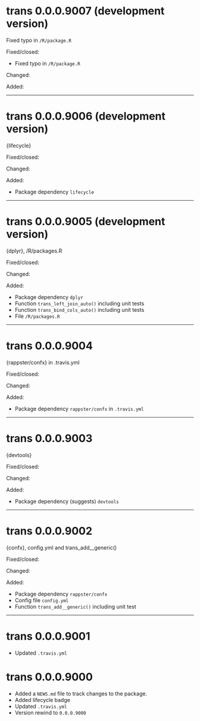 # trans 0.0.0.9007 (development version)

Fixed typo in `/R/package.R`

Fixed/closed:

- Fixed typo in `/R/package.R`

Changed:

Added:

--------------------------------------------------------------------------------

# trans 0.0.0.9006 (development version)

{lifecycle}

Fixed/closed:

Changed:

Added:

- Package dependency `lifecycle`

--------------------------------------------------------------------------------

# trans 0.0.0.9005 (development version)

{dplyr}, /R/packages.R

Fixed/closed:

Changed:

Added:

- Package dependency `dplyr`
- Function `trans_left_join_auto()` including unit tests
- Function `trans_bind_cols_auto()` including unit tests
- File `/R/packages.R`

--------------------------------------------------------------------------------

# trans 0.0.0.9004

{rappster/confx} in .travis.yml

Fixed/closed:

Changed:

Added:

- Package dependency `rappster/confx` in `.travis.yml`

--------------------------------------------------------------------------------

# trans 0.0.0.9003

{devtools}

Fixed/closed:

Changed:

Added:

- Package dependency (suggests) `devtools`

--------------------------------------------------------------------------------

# trans 0.0.0.9002

{confx}, config.yml and trans_add__generic()

Fixed/closed:

Changed:

Added:

- Package dependency `rappster/confx`
- Config file `config.yml`
- Function `trans_add__generic()` including unit test

--------------------------------------------------------------------------------

# trans 0.0.0.9001

- Updated `.travis.yml`

# trans 0.0.0.9000

- Added a `NEWS.md` file to track changes to the package.
- Added lifecycle badge 
- Updated `.travis.yml`
- Version rewind to `0.0.0.9000`
